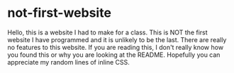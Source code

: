 # not-first-website

Hello, this is a website I had to make for a class.  This is NOT the first website I have programmed and it is unlikely to be the last.  There are really no features to this website.  If you are reading this, I don't really know how you found this or why you are looking at the README.  Hopefully you can appreciate my random lines of inline CSS.
